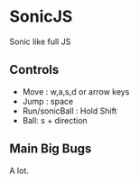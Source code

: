 # SonicJS
Sonic like full JS

## Controls

- Move : w,a,s,d or arrow keys
- Jump : space
- Run/sonicBall : Hold Shift
- Ball: s + direction


## Main Big Bugs

A lot.



